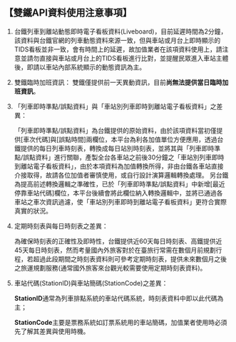 ## 【雙鐵API資料使用注意事項】

1.	台鐵列車到離站動態即時電子看板資料(Liveboard)，目前延遲時間為2分鐘，該資料與台鐵官網的列車動態資料來源一致，但與車站或月台上即時顯示的TIDS看板並非一致，會有時間上的延遲，故加值業者在該項資料使用上，請注意並請勿直接與車站或月台上的TIDS看板進行比對，並提醒民眾進入車站主體後，即請以車站內部系統顯示的動態資訊為主。


2.	雙鐵臨時加班資訊：
     雙鐵僅提供前一天異動資訊，目前**尚無法提供當日臨時加班資訊**。


3.  「列車即時準點/誤點資料」與「車站別列車即時到離站電子看板資料」之差異：

      「列車即時準點/誤點資料」為台鐵提供的原始資料，由於該項資料當初僅提供[車次代碼]與[誤點時間]兩欄位，本平台為利各加值單位方便應用，透過台鐵提供的每日列車時刻表，轉換成每日站別時刻表，並將其與「列車即時準點/誤點資料」進行關聯，產製全台各車站之前後30分鐘之「車站別列車即時到離站電子看板資料」，由於本項資料為加值轉換所得，非由台鐵各車站直接介接取得，故請各位加值者審慎使用，或自行設計演算邏輯轉換處理。
       另台鐵為提高前述轉換邏輯之準確性，已於「列車即時準點/誤點資料」中新增[最近停靠車站代碼]欄位，本平台後續會將此欄位納入轉換邏輯中，並將已通過各車站之車次資訊過濾，使「車站別列車即時到離站電子看板資料」更符合實際真實的狀況。


4.  定期時刻表與每日時刻表之差異：

     為確保時刻表的正確性及即時性，台鐵提供近60天每日時刻表、高鐵提供近45天每日時刻表，然而考量國內外旅客對於在臺旅行常需在數個月前規劃行程，若超過此段期間之時刻表資料則可參考定期時刻表，提供未來數個月之後之旅運規劃服務(通常國外旅客來台觀光較需要使用定期時刻表資料)。


5.  車站代碼(StationID)與車站簡碼(StationCode)之差異：

     **StationID**通常為列車排點系統的車站代碼系統，時刻表資料中即以此代碼為主；

     **StationCode**主要是票務系統如訂票系統用的車站簡碼，加值業者使用時必須先了解其差異與使用時機。
